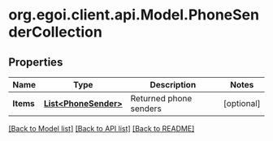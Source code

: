 # org.egoi.client.api.Model.PhoneSenderCollection
## Properties

Name | Type | Description | Notes
------------ | ------------- | ------------- | -------------
**Items** | [**List&lt;PhoneSender&gt;**](PhoneSender.md) | Returned phone senders | [optional] 

[[Back to Model list]](../README.md#documentation-for-models) [[Back to API list]](../README.md#documentation-for-api-endpoints) [[Back to README]](../README.md)

